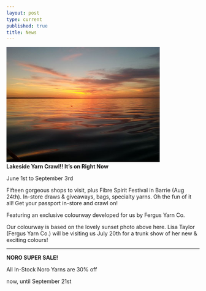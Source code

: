 ```yaml
---
layout: post
type: current
published: true
title: News
---
```


<img src="/img/lakeside.jpg"><br />
<strong>Lakeside Yarn Crawl!! It’s on Right Now</strong>
 
June 1st to September 3rd

Fifteen gorgeous shops to visit, plus Fibre Spirit Festival in Barrie (Aug 24th). In-store draws & giveaways, bags, specialty yarns. Oh the fun of it all! Get your passport in-store and crawl on!

Featuring an exclusive colourway developed for us by Fergus Yarn Co.
 
Our colourway is based on the lovely sunset photo above here. Lisa Taylor (Fergus Yarn Co.) will be visiting us July 20th for a trunk show of her new & exciting colours! 

<hr />

<strong>NORO SUPER SALE! </strong>

All In-Stock Noro Yarns are 30% off

now, until September 21st
